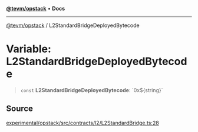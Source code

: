 [**@tevm/opstack**](../README.md) • **Docs**

***

[@tevm/opstack](../globals.md) / L2StandardBridgeDeployedBytecode

# Variable: L2StandardBridgeDeployedBytecode

> `const` **L2StandardBridgeDeployedBytecode**: \`0x$\{string\}\`

## Source

[experimental/opstack/src/contracts/l2/L2StandardBridge.ts:28](https://github.com/evmts/tevm-monorepo/blob/main/experimental/opstack/src/contracts/l2/L2StandardBridge.ts#L28)
